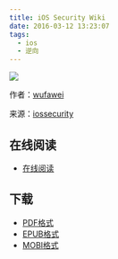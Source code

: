 ```yaml
---
title: iOS Security Wiki
date: 2016-03-12 13:23:07
tags:
  - ios
  - 逆向
---
```


![](https://ek8whxe.cloudimg.io/s/width/226/https://www.gitbook.com/cover/book/wizardforcel/ios-sec-wiki.jpg?build=1451880715229&v=12.0.2)

作者：[wufawei](https://github.com/wufawei)

来源：[iossecurity](https://github.com/wufawei/iossecurity)

<!--more-->

## 在线阅读 ##

+ [在线阅读](https://www.gitbook.com/book/wizardforcel/ios-sec-wiki/details)

## 下载 ##

+ [PDF格式](https://www.gitbook.com/download/pdf/book/wizardforcel/ios-sec-wiki)
+ [EPUB格式](https://www.gitbook.com/download/epub/book/wizardforcel/ios-sec-wiki)
+ [MOBI格式](https://www.gitbook.com/download/mobi/book/wizardforcel/ios-sec-wiki)
